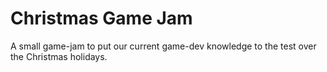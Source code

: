 # Christmas Game Jam
A small game-jam to put our current game-dev knowledge to the test over the Christmas holidays.
